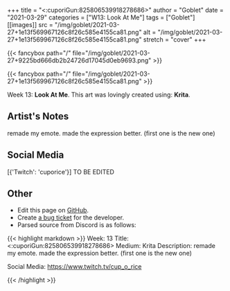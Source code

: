 +++
title =       "<:cuporiGun:825806539918278686>"
author =      "Goblet"
date =        "2021-03-29"
categories =  ["W13: Look At Me"]
tags =        ["Goblet"]
[[images]]
                      src = "/img/goblet/2021-03-27+1e13f569967126c8f26c585e4155ca81.png"
                      alt = "/img/goblet/2021-03-27+1e13f569967126c8f26c585e4155ca81.png"
                      stretch = "cover"
+++


{{< fancybox path="/" file="/img/goblet/2021-03-27+9225bd666db2b24726d17045d0eb9693.png" >}}

{{< fancybox path="/" file="/img/goblet/2021-03-27+1e13f569967126c8f26c585e4155ca81.png" >}}


Week 13: **Look At Me**. This art was lovingly created using: **Krita**.

## Artist's Notes

remade my emote. made the expression better. (first one is the new one)

## Social Media

[{'Twitch': 'cuporice'}] TO BE EDITED

## Other

- Edit this page on [GitHub](https://github.com/teaminkling/web-refresh/edit/main/blog/content/blog/goblet-week-13-40e8.md).
- Create [a bug ticket](https://github.com/teaminkling/web-refresh/issues/new?assignees=&labels=bug&template=problem-report.md&title=) for the developer.
- Parsed source from Discord is as follows:

{{< highlight markdown >}}
Week: 13
Title: <:cuporiGun:825806539918278686>
Medium: Krita
Description: 
remade my emote. made the expression better. (first one is the new one)

Social Media: 
https://www.twitch.tv/cup_o_rice


{{< /highlight >}}